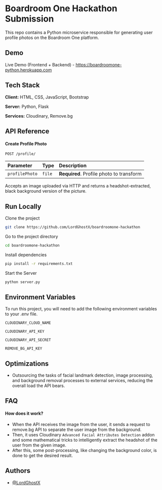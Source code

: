
# Boardroom One Hackathon Submission

This repo contains a Python microservice responsible for generating user profile photos on the Boardroom One platform.


## Demo

Live Demo (Frontend + Backend) - <https://boardroomone-python.herokuapp.com>

## Tech Stack

**Client:** HTML, CSS, JavaScript, Bootstrap

**Server:** Python, Flask

**Services:** Cloudinary, Remove.bg


## API Reference

#### Create Profile Photo

```http
POST /profile/
```

| Parameter | Type     | Description                |
| :-------- | :------- | :------------------------- |
| `profilePhoto` | `file` | **Required**. Profile photo to transform |

Accepts an image uploaded via HTTP and returns a headshot-extracted, black background version of the picture.


## Run Locally

Clone the project

```bash
git clone https://github.com/LordGhostX/boardroomone-hackathon
```

Go to the project directory

```bash
cd boardroomone-hackathon
```

Install dependencies

```bash
pip install -r requirements.txt
```

Start the Server

```bash
python server.py
```


## Environment Variables

To run this project, you will need to add the following environment variables to your .env file.

`CLOUDINARY_CLOUD_NAME`

`CLOUDINARY_API_KEY`

`CLOUDINARY_API_SECRET`

`REMOVE_BG_API_KEY`


## Optimizations

* Outsourcing the tasks of facial landmark detection, image processing, and background removal processes to external services, reducing the overall load the API bears.

## FAQ

#### How does it work?

* When the API receives the image from the user, it sends a request to remove.bg API to separate the user image from the background.
* Then, it uses Cloudinary `Advanced Facial Attributes Detection` addon and some mathematical tricks to intelligently extract the headshot of the user from the given image.
* After this, some post-processing, like changing the background color, is done to get the desired result.


## Authors

- [@LordGhostX](https://www.github.com/@LordGhostX)
